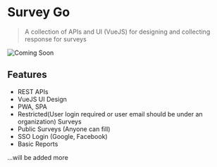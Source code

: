 # Survey Go
> A collection of APIs and UI (VueJS) for designing and collecting response for surveys

![Coming Soon](https://www.pngitem.com/pimgs/m/46-460575_product-under-development-hd-png-download.png)

## Features
* REST APIs
* VueJS UI Design
* PWA, SPA
* Restricted(User login required or user email should be under an organization) Surveys
* Public Surveys (Anyone can fill)
* SSO Login (Google, Facebook)
* Basic Reports

...will be added more

